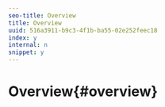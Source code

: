```yaml
---
seo-title: Overview
title: Overview
uuid: 516a3911-b9c3-4f1b-ba55-02e252feec18
index: y
internal: n
snippet: y
---
```


# Overview{#overview}

